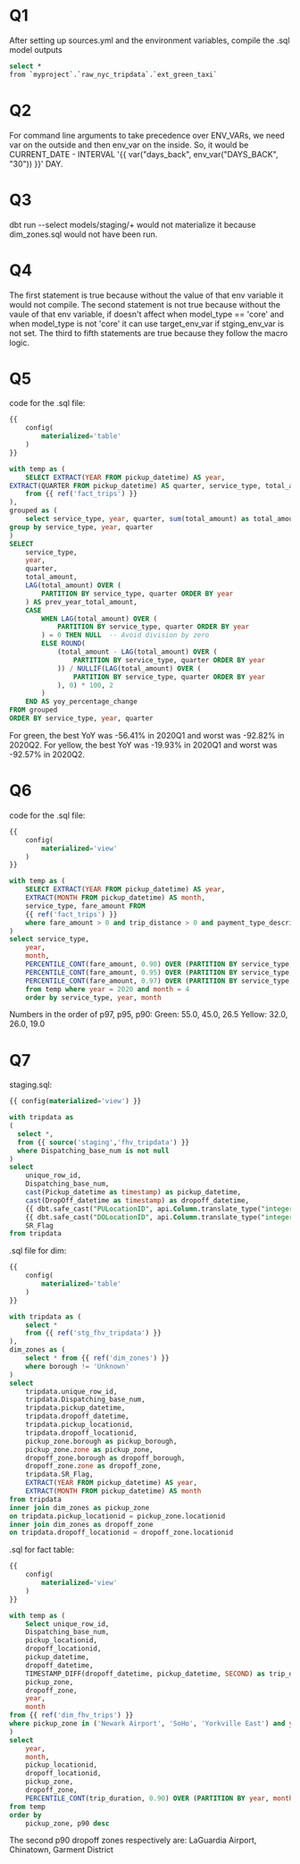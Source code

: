 # Q1

After setting up sources.yml and the environment variables, compile the .sql model outputs

```bash
select * 
from `myproject`.`raw_nyc_tripdata`.`ext_green_taxi`
```

# Q2

For command line arguments to take precedence over ENV_VARs, we need var on the outside and then env_var on the inside.
So, it would be CURRENT_DATE - INTERVAL '{{ var("days_back", env_var("DAYS_BACK", "30")) }}' DAY.

# Q3

dbt run --select models/staging/+ would not materialize it because dim_zones.sql would not have been run.

# Q4

The first statement is true because without the value of that env variable it would not compile.
The second statement is not true because without the vaule of that env variable, if doesn't affect when model_type == 'core' and when model_type is not 'core' it can use target_env_var if stging_env_var is not set.
The third to fifth statements are true because they follow the macro logic.


# Q5

code for the .sql file:

```sql
{{
    config(
        materialized='table'
    )
}}

with temp as (
    SELECT EXTRACT(YEAR FROM pickup_datetime) AS year, 
EXTRACT(QUARTER FROM pickup_datetime) AS quarter, service_type, total_amount
    from {{ ref('fact_trips') }}
),
grouped as (
    select service_type, year, quarter, sum(total_amount) as total_amount from temp
group by service_type, year, quarter
)
SELECT 
    service_type,
    year,
    quarter,
    total_amount,
    LAG(total_amount) OVER (
        PARTITION BY service_type, quarter ORDER BY year
    ) AS prev_year_total_amount,
    CASE 
        WHEN LAG(total_amount) OVER (
            PARTITION BY service_type, quarter ORDER BY year
        ) = 0 THEN NULL  -- Avoid division by zero
        ELSE ROUND(
            (total_amount - LAG(total_amount) OVER (
                PARTITION BY service_type, quarter ORDER BY year
            )) / NULLIF(LAG(total_amount) OVER (
                PARTITION BY service_type, quarter ORDER BY year
            ), 0) * 100, 2
        )
    END AS yoy_percentage_change
FROM grouped
ORDER BY service_type, year, quarter
```

For green, the best YoY was -56.41% in 2020Q1 and worst was -92.82% in 2020Q2.
For yellow, the best YoY was -19.93% in 2020Q1 and worst was -92.57% in 2020Q2.

# Q6

code for the .sql file:

```sql
{{
    config(
        materialized='view'
    )
}}

with temp as (
    SELECT EXTRACT(YEAR FROM pickup_datetime) AS year, 
    EXTRACT(MONTH FROM pickup_datetime) AS month, 
    service_type, fare_amount FROM
    {{ ref('fact_trips') }}
    where fare_amount > 0 and trip_distance > 0 and payment_type_description in ('Cash', 'Credit card')
)
select service_type,
    year,
    month,
    PERCENTILE_CONT(fare_amount, 0.90) OVER (PARTITION BY service_type, year, month) AS p90,
    PERCENTILE_CONT(fare_amount, 0.95) OVER (PARTITION BY service_type, year, month) AS p95,
    PERCENTILE_CONT(fare_amount, 0.97) OVER (PARTITION BY service_type, year, month) AS p97
    from temp where year = 2020 and month = 4
    order by service_type, year, month
```

Numbers in the order of p97, p95, p90:
Green: 55.0, 45.0, 26.5
Yellow: 32.0, 26.0, 19.0


# Q7

staging.sql:
```sql
{{ config(materialized='view') }}

with tripdata as 
(
  select *,
  from {{ source('staging','fhv_tripdata') }}
  where Dispatching_base_num is not null 
)
select
    unique_row_id,
    Dispatching_base_num,
    cast(Pickup_datetime as timestamp) as pickup_datetime,
    cast(DropOff_datetime as timestamp) as dropoff_datetime,
    {{ dbt.safe_cast("PULocationID", api.Column.translate_type("integer")) }} as pickup_locationid,
    {{ dbt.safe_cast("DOLocationID", api.Column.translate_type("integer")) }} as dropoff_locationid,
    SR_Flag
from tripdata
```

.sql file for dim:
```sql
{{
    config(
        materialized='table'
    )
}}

with tripdata as (
    select *
    from {{ ref('stg_fhv_tripdata') }}
), 
dim_zones as (
    select * from {{ ref('dim_zones') }}
    where borough != 'Unknown'
)
select
    tripdata.unique_row_id,
    tripdata.Dispatching_base_num,
    tripdata.pickup_datetime,
    tripdata.dropoff_datetime,
    tripdata.pickup_locationid,
    tripdata.dropoff_locationid,
    pickup_zone.borough as pickup_borough, 
    pickup_zone.zone as pickup_zone,
    dropoff_zone.borough as dropoff_borough, 
    dropoff_zone.zone as dropoff_zone,
    tripdata.SR_Flag,
    EXTRACT(YEAR FROM pickup_datetime) AS year, 
    EXTRACT(MONTH FROM pickup_datetime) AS month
from tripdata
inner join dim_zones as pickup_zone
on tripdata.pickup_locationid = pickup_zone.locationid
inner join dim_zones as dropoff_zone
on tripdata.dropoff_locationid = dropoff_zone.locationid
```

.sql for fact table:
```sql
{{
    config(
        materialized='view'
    )
}}

with temp as (
    Select unique_row_id,
    Dispatching_base_num,
    pickup_locationid,
    dropoff_locationid,
    pickup_datetime,
    dropoff_datetime,
    TIMESTAMP_DIFF(dropoff_datetime, pickup_datetime, SECOND) as trip_duration,
    pickup_zone,
    dropoff_zone,
    year,
    month
from {{ ref('dim_fhv_trips') }}
where pickup_zone in ('Newark Airport', 'SoHo', 'Yorkville East') and year = 2019 and month = 11
)
select 
    year, 
    month,
    pickup_locationid,
    dropoff_locationid,
    pickup_zone,
    dropoff_zone,
    PERCENTILE_CONT(trip_duration, 0.90) OVER (PARTITION BY year, month, pickup_locationid, dropoff_locationid) as p90
from temp
order by
    pickup_zone, p90 desc
``` 

The second p90 dropoff zones respectively are:
LaGuardia Airport, Chinatown, Garment District
